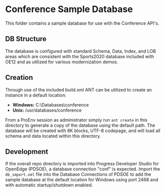 # Conference Sample Database
This folder contains a sample database for use with the Conference API's.

## DB Structure
The database is configured with standard Schema, Data, Index, and LOB areas which are consistent with the Sports2020 database included with OE12 and as utilized for various modernization demos.
 
## Creation
Through use of the included build.xml ANT can be utilized to create an instance in a default location:

- **Windows:** C:\Databases\conference 
- **Unix:** /usr/databases/conference

From a ProEnv session as administrator simply run `ant create` in this directory to generate a copy of the database using the default path. The database will be created with 8K blocks, UTF-8 codepage, and will load all schema and data located within this directory.

## Development
If the overall repo directory is imported into Progress Developer Studio for OpenEdge (PDSOE), a database connection "conf" is expected. Import the `db_import.xml` file into the Database Connections of PDSOE to add the sample database at the default location for Windows using port 2468 and with automatic startup/shutdown enabled.
